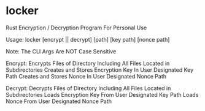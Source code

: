 # locker
Rust Encryption / Decryption Program For Personal Use

Usage: locker [encrypt || decrypt] [path] [key path] [nonce path]

Note: The CLI Args Are NOT Case Sensitive

Encrypt:
Encrypts Files of Directory Including All Files Located in Subdirectories
Creates and Stores Encryption Key In User Designated Key Path
Creates and Stores Nonce In User Designated Nonce Path

Decrypt:
Decrypts Files of Directory Including All Files Located in Subdirectories
Loads Encryption Key From User Designated Key Path
Loads Nonce From User Designated Nonce Path
